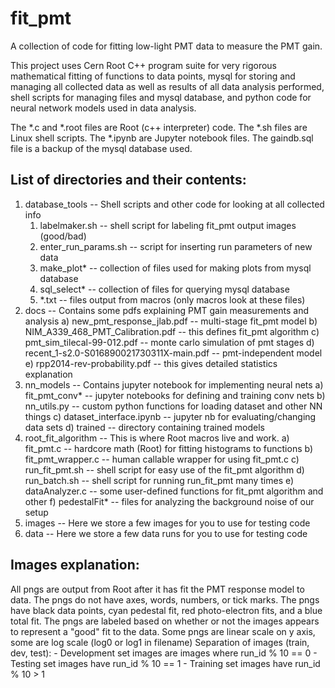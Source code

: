 # fit_pmt
A collection of code for fitting low-light PMT data to measure the PMT gain.

This project uses Cern Root C++ program suite for very rigorous mathematical fitting
of functions to data points, mysql for storing and managing all collected data as 
well as results of all data analysis performed, shell scripts for managing files and
mysql database, and python code for neural network models used in data analysis.

The *.c and *.root files are Root (c++ interpreter) code.
The *.sh files are Linux shell scripts.
The *.ipynb are Jupyter notebook files.
The gaindb.sql file is a backup of the mysql database used.

## List of directories and their contents:
1)  database_tools -- Shell scripts and other code for looking at all collected info
	1)  labelmaker.sh -- shell script for labeling fit_pmt output images (good/bad)
	2)  enter_run_params.sh -- script for inserting run parameters of new data
	3)  make_plot* -- collection of files used for making plots from mysql database
	4)  sql_select* -- collection of files for querying mysql database
	5)  *.txt -- files output from macros (only macros look at these files)
2)  docs -- Contains some pdfs explaining PMT gain measurements and analysis
	a)  new_pmt_response_jlab.pdf -- multi-stage fit_pmt model
	b)  NIM_A339_468_PMT_Calibration.pdf -- this defines fit_pmt algorithm
	c)  pmt_sim_tilecal-99-012.pdf -- monte carlo simulation of pmt stages
	d)  recent_1-s2.0-S016890021730311X-main.pdf -- pmt-independent model
	e)  rpp2014-rev-probability.pdf -- this gives detailed statistics explanation
3)  nn_models -- Contains jupyter notebook for implementing neural nets
	a)  fit_pmt_conv* -- jupyter notebooks for defining and training conv nets
	b)  nn_utils.py -- custom python functions for loading dataset and other NN things 
	c)  dataset_interface.ipynb -- jupyter nb for evaluating/changing data sets
	d)  trained -- directory containing trained models
4)  root_fit_algorithm -- This is where Root macros live and work.
	a)  fit_pmt.c -- hardcore math (Root) for fitting histograms to functions
	b)  fit_pmt_wrapper.c -- human callable wrapper for using fit_pmt.c
	c)  run_fit_pmt.sh -- shell script for easy use of the fit_pmt algorithm
	d)  run_batch.sh -- shell script for running run_fit_pmt many times
	e)  dataAnalyzer.c -- some user-defined functions for fit_pmt algorithm and other
	f)  pedestalFit* -- files for analyzing the background noise of our setup
5)  images -- Here we store a few images for you to use for testing code
6)  data -- Here we store a few data runs for you to use for testing code


## Images explanation:
All pngs are output from Root after it has fit the PMT response model to data.
The pngs do not have axes, words, numbers, or tick marks. 
The pngs have black data points, cyan pedestal fit, red photo-electron fits, and a blue total fit.
The pngs are labeled based on whether or not the images appears to represent a "good" fit to the data.
Some pngs are linear scale on y axis, some are log scale (log0 or log1 in filename)
Separation of images (train, dev, test):
	- Development set images are images where run_id % 10 == 0
	- Testing set images have run_id % 10 == 1
	- Training set images have run_id % 10 > 1

